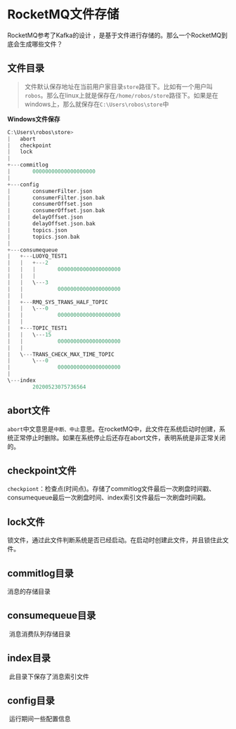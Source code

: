 # RocketMQ文件存储

RocketMQ参考了Kafka的设计 ，是基于文件进行存储的。那么一个RocketMQ到底会生成哪些文件？

## 文件目录

> 文件默认保存地址在当前用户家目录`store`路径下。比如有一个用户叫`robos`。那么在linux上就是保存在`/home/robos/store`路径下。如果是在windows上，那么就保存在`C:\Users\robos\store`中

**Windows文件保存**

```c
C:\Users\robos\store>
|   abort
|   checkpoint
|   lock
|
+---commitlog
|       00000000000000000000
|
+---config
|       consumerFilter.json
|       consumerFilter.json.bak
|       consumerOffset.json
|       consumerOffset.json.bak
|       delayOffset.json
|       delayOffset.json.bak
|       topics.json
|       topics.json.bak
|
+---consumequeue
|   +---LUOYQ_TEST1
|   |   +---2
|   |   |       00000000000000000000
|   |   |
|   |   \---3
|   |           00000000000000000000
|   |
|   +---RMQ_SYS_TRANS_HALF_TOPIC
|   |   \---0
|   |           00000000000000000000
|   |
|   +---TOPIC_TEST1
|   |   \---15
|   |           00000000000000000000
|   |
|   \---TRANS_CHECK_MAX_TIME_TOPIC
|       \---0
|               00000000000000000000
|
\---index
        20200523075736564
```

## abort文件

​		`abort`中文意思是`中断、中止`意思。在rocketMQ中，此文件在系统启动时创建，系统正常停止时删除。如果在系统停止后还存在abort文件，表明系统是非正常关闭的。

## checkpoint文件

​		`checkpiont`：检查点(时间点)。存储了commitlog文件最后一次刷盘时间戳、consumequeue最后一次刷盘时间、index索引文件最后一次刷盘时间戳。

## lock文件

​		锁文件，通过此文件判断系统是否已经启动。在启动时创建此文件，并且锁住此文件。

## **commitlog目录**

消息的存储目录

## **consumequeue目录**

​	消息消费队列存储目录

## index目录

​	此目录下保存了消息索引文件

## config目录

​	运行期间一些配置信息


